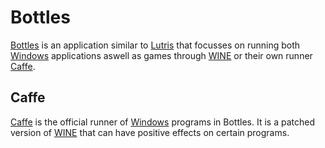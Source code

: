 # Bottles

[Bottles](https://usebottles.com/) is an application similar to
[Lutris](/wiki/games/lutris.md) that focusses on running both
[Windows](/wiki/windows/windows.md) applications aswell as games through
[WINE](/wiki/linux/wine.md) or their own runner [Caffe](#caffe).

## Caffe

[Caffe](https://docs.usebottles.com/components/runners) is the official runner
of [Windows](/wiki/windows/windows.md) programs in Bottles.
It is a patched version of [WINE](/wiki/linux/wine.md) that can have positive
effects on certain programs.
